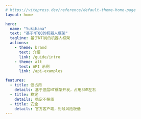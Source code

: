 ```yaml
---
# https://vitepress.dev/reference/default-theme-home-page
layout: home

hero:
  name: "Yukihana"
  text: "基于NTQQ的机器人框架"
  tagline: 基于NTQQ的机器人框架
  actions:
    - theme: brand
      text: 介绍
      link: /guide/intro
    - theme: alt
      text: API 示例
      link: /api-examples

features:
  - title: 低占用
    details: 基于底层NT框架开发，占用80M左右
  - title: 稳定
    details: 稳定不掉线
  - title: 安全
    details: 官方客户端，封号风险极低
---
```


